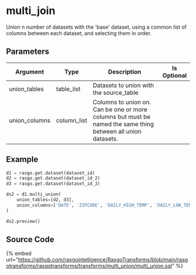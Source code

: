 

# multi_join

Union n number of datasets with the 'base' dataset, using a common list of columns between each dataset, and selecting them in order.


## Parameters

|   Argument    |    Type     |                                                 Description                                                  | Is Optional |
| ------------- | ----------- | ------------------------------------------------------------------------------------------------------------ | ----------- |
| union_tables  | table_list  | Datasets to union with the source_table                                                                      |             |
| union_columns | column_list | Columns to union on. Can be one or more columns but must be named the same thing between all union datasets. |             |


## Example

```python
d1 = rasgo.get.dataset(dataset_id)
d2 = rasgo.get.dataset(dataset_id_2)
d3 = rasgo.get.dataset(dataset_id_3)

ds2 = d1.multi_union(
    union_tables=[d2, d3],
    union_columns=['DATE', 'ZIPCODE', 'DAILY_HIGH_TEMP', 'DAILY_LOW_TEMP']
)

ds2.preview()

```

## Source Code

{% embed url="https://github.com/rasgointelligence/RasgoTransforms/blob/main/rasgotransforms/rasgotransforms/transforms/multi_union/multi_union.sql" %}
